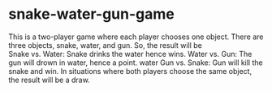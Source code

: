 # snake-water-gun-game
This is a two-player game where each player chooses one object.  There are three objects, snake, water, and gun. So, the result will be  
Snake vs. Water: Snake drinks the water hence wins.
Water vs. Gun: The gun will drown in water, hence a point.
water Gun vs. Snake: Gun will kill the snake and win.
In situations where both players choose the same object, the result will be a draw.
